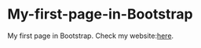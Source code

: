 # My-first-page-in-Bootstrap
My first page in Bootstrap.
Check my website:[here](https://dawka86.github.io/My-first-page-in-Bootstrap/).
